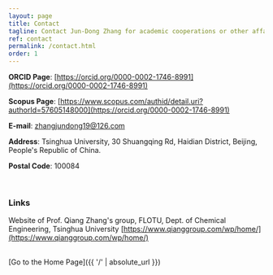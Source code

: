 ```yaml
---
layout: page
title: Contact
tagline: Contact Jun-Dong Zhang for academic cooperations or other affairs!
ref: contact
permalink: /contact.html
order: 1
---
```


**ORCID Page**: [https://orcid.org/0000-0002-1746-8991](https://orcid.org/0000-0002-1746-8991)

**Scopus Page**: [https://www.scopus.com/authid/detail.uri?authorId=57605148000](https://orcid.org/0000-0002-1746-8991)

**E-mail**: zhangjundong19@126.com

**Address**: Tsinghua University, 30 Shuangqing Rd, Haidian District, Beijing, People's Republic of China.

**Postal Code**: 100084

<br>

### Links
Website of Prof. Qiang Zhang's group, FLOTU, Dept. of Chemical Engineering, Tsinghua University
[https://www.qianggroup.com/wp/home/](https://www.qianggroup.com/wp/home/)

<br>
[Go to the Home Page]({{ '/' | absolute_url }})
